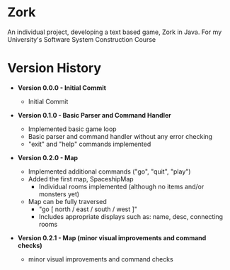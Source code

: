 # Zork
An individual project, developing a text based game, Zork in Java. For my University's Software System Construction Course

# Version History

* __Version 0.0.0 - Initial Commit__
    * Initial Commit
    
* __Version 0.1.0 - Basic Parser and Command Handler__
    * Implemented basic game loop
    * Basic parser and command handler without any error checking
    * "exit" and "help" commands implemented
    
* __Version 0.2.0 - Map__
    * Implemented additional commands ("go", "quit", "play")
    * Added the first map, SpaceshipMap
        * Individual rooms implemented (although no items and/or monsters yet)
    * Map can be fully traversed
        * "go [ north / east / south / west ]"
        * Includes appropriate displays such as: name, desc, connecting rooms

* __Version 0.2.1 - Map (minor visual improvements and command checks)__
    * minor visual improvements and command checks